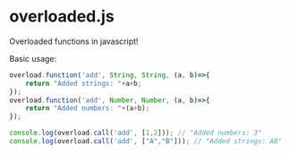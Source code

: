 # overloaded.js
Overloaded functions in javascript!

Basic usage:
```javascript
overload.function('add', String, String, (a, b)=>{
    return "Added strings: "+a+b;
});
overload.function('add', Number, Number, (a, b)=>{
    return "Added numbers: "+(a+b);
});

console.log(overload.call('add', [1,2])); // "Added numbers: 3"
console.log(overload.call('add', ["A","B"])); // "Added strings: AB"
```
